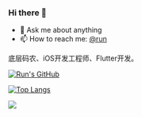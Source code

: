 ### Hi there 👋

<!--
**LeoAiolia/Leoaiolia** is a ✨ _special_ ✨ repository because its `README.md` (this file) appears on your GitHub profile.

Here are some ideas to get you started:

- 🔭 I’m currently working on ...
- 🌱 I’m currently learning ...
- 👯 I’m looking to collaborate on ...
- 🤔 I’m looking for help with ...
- 💬 Ask me about ...
- 📫 How to reach me: ...
- 😄 Pronouns: ...
- ⚡ Fun fact: ...
-->

- 💬 Ask me about anything
- 📫 How to reach me: [@run](https://weibo.com/u/2271082327)

底层码农、iOS开发工程师、Flutter开发。

[![Run's GitHub](https://github-readme-stats.vercel.app/api?username=LeoAiolia&count_private=true&show_icons=true&theme=tokyonight)](https://www.jianshu.com/u/4f3d52fed302)

[![Top Langs](https://github-readme-stats.vercel.app/api/top-langs/?username=LeoAiolia&layout=compact&theme=tokyonight)](https://www.jianshu.com/u/4f3d52fed302)


<a href="https://github.com/gfaraday/g_faraday">
  <img align="center" src="https://github-readme-stats.vercel.app/api/pin/?username=gfaraday&repo=g_faraday&theme=tokyonight" />
</a>

<!-- https://github.com/anuraghazra/github-readme-stats/blob/master/docs/readme_cn.md -->
